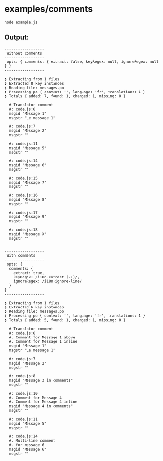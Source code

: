 # examples/comments

```bash
node example.js
```

## Output:

    
    ------------------
     Without comments 
    ------------------
     opts: { comments: { extract: false, keyRegex: null, ignoreRegex: null } } 
    ------------------
    
    ❯ Extracting from 1 files
    ❯ Extracted 8 key instances
    ❯ Reading file: messages.po
    ❯ Processing po { context: '', language: 'fr', translations: 1 }
    ❯ Totals { added: 7, found: 1, changed: 1, missing: 0 }
    
      # Translator comment
      #: code.js:6
      msgid "Message 1"
      msgstr "Le message 1"
      
      #: code.js:7
      msgid "Message 2"
      msgstr ""
      
      #: code.js:11
      msgid "Message 5"
      msgstr ""
      
      #: code.js:14
      msgid "Message 6"
      msgstr ""
      
      #: code.js:15
      msgid "Message 7"
      msgstr ""
      
      #: code.js:16
      msgid "Message 8"
      msgstr ""
      
      #: code.js:17
      msgid "Message 9"
      msgstr ""
      
      #: code.js:18
      msgid "Message X"
      msgstr ""
    
    
    ------------------
     With comments 
    ------------------
     opts: {
      comments: {
        extract: true,
        keyRegex: /i18n-extract (.+)/,
        ignoreRegex: /i18n-ignore-line/
      }
    } 
    ------------------
    
    ❯ Extracting from 1 files
    ❯ Extracted 6 key instances
    ❯ Reading file: messages.po
    ❯ Processing po { context: '', language: 'fr', translations: 1 }
    ❯ Totals { added: 5, found: 1, changed: 1, missing: 0 }
    
      # Translator comment
      #: code.js:6
      #. Comment for Message 1 above
      #. Comment for Message 1 inline
      msgid "Message 1"
      msgstr "Le message 1"
      
      #: code.js:7
      msgid "Message 2"
      msgstr ""
      
      #: code.js:8
      msgid "Message 3 in comments"
      msgstr ""
      
      #: code.js:10
      #. Comment for Message 4
      #. Comment for Message 4 inline
      msgid "Message 4 in comments"
      msgstr ""
      
      #: code.js:11
      msgid "Message 5"
      msgstr ""
      
      #: code.js:14
      #. Multi-line comment
      #. for message 6
      msgid "Message 6"
      msgstr ""
    
    